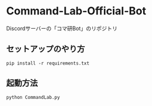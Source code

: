 # Command-Lab-Official-Bot
Discordサーバーの「コマ研Bot」のリポジトリ


## セットアップのやり方
```
pip install -r requirements.txt
```

## 起動方法
```
python CommandLab.py
```
